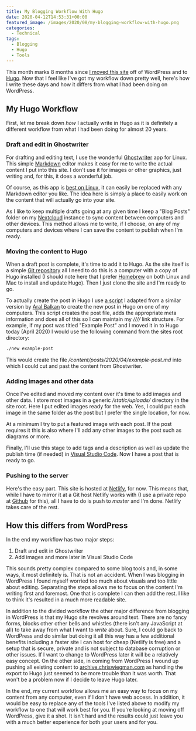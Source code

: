 ```yaml
---
title: My Blogging Workflow With Hugo
date: 2020-04-12T14:53:31+00:00
featured_image: /images/2020/08/my-blogging-workflow-with-hugo.png
categories:
  - Technical
tags:
  - Blogging
  - Hugo
  - Tools
---
```


This month marks 8 months since [I moved this site](https://chriswiegman.com/2019/08/its-time-for-a-new-site/) off of WordPress and to [Hugo](https://gohugo.io/). Now that I feel like I've got my workflow down pretty well, here's how I write these days and how it differs from what I had been doing on WordPress.

## My Hugo Workflow

First, let me break down _how_ I actually write in Hugo as it is definitely a different workflow from what I had been doing for almost 20 years.

### Draft and edit in Ghostwriter

For drafting and editing text, I use the wonderful [Ghostwriter](https://wereturtle.github.io/ghostwriter/) app for Linux. This simple [Markdown](https://daringfireball.net/projects/markdown/) editor makes it easy for me to write the actual content I put into this site. I don't use it for images or other graphics, just writing and, for this, it does a wonderful job.

Of course, as this app is [best on Linux](https://github.com/wereturtle/ghostwriter#installation), it can easily be replaced with any Markdown editor you like. The idea here is simply a place to easily work on the content that will actually go into your site.

As I like to keep multiple drafts going at any given time I keep a "Blog Posts" folder on my [Nextcloud](https://nextcloud.com/) instance to sync content between computers and other devices. This method allows me to write, if I choose, on any of my computers and devices where I can save the content to publish when I'm ready.

### Moving the content to Hugo

When a draft post is complete, it's time to add it to Hugo. As the site itself is a simple [Git repository](https://gitea.chriswiegman.com/chriswiegman/chriswiegman.com) all I need to do this is a computer with a copy of Hugo installed (I should note here that I prefer [Homebrew](https://brew.sh/) on both Linux and Mac to install and update Hugo). Then I just clone the site and I'm ready to go.

To actually create the post in Hugo I use [a script](https://gitea.chriswiegman.com/chriswiegman/chriswiegman.com/src/branch/master/new) I adapted from a similar version by [Aral Balkan](https://ar.al/) to create the new post in Hugo on one of my computers. This script creates the post file, adds the appropriate meta information and does all of this so I can maintain my _/<year>/<month>/<post-title>/_ link structure. For example, if my post was titled "Example Post" and I moved it in to Hugo today (April 2020) I would use the following command from the sites root directory:

``` bash
./new example-post
```

This would create the file _/content/posts/2020/04/example-post.md_ into which I could cut and past the content from Ghostwriter.

### Adding images and other data

Once I've edited and moved my content over it's time to add images and other data. I store most images in a generic _/static/uploads/_ directory in the site root. Here I put edited images ready for the web. Yes, I could put each image in the same folder as the post but I prefer the single location, for now.

At a minimum I try to put a featured image with each post. If the post requires it this is also where I'll add any other images to the post such as diagrams or more.

Finally, I'll use this stage to add tags and a description as well as update the publish time (if needed) in [Visual Studio Code](https://code.visualstudio.com/). Now I have a post that is ready to go.

### Pushing to the server

Here's the easy part. This site is hosted at [Netlify](https://www.netlify.com/), for now. This means that, while I have to mirror it at a Git host Netlify works with (I use a private repo at [Github](https://github.com/) for this), all I have to do is push to _master_ and I'm done. Netlify takes care of the rest.

## How this differs from WordPress

In the end my workflow has two major steps:

1. Draft and edit in Ghostwriter
2. Add images and more later in Visual Studio Code

This sounds pretty complex compared to some blog tools and, in some ways, it most definitely is. That is not an accident. When I was blogging in WordPress I found myself worried too much about visuals and too little about editing. Separating the steps allows me to focus on the content I'm writing first and foremost. One that is complete I can then add the rest. I like to think it's resulted in a much more readable site.

In addition to the divided workflow the other major difference from blogging in WordPress is that my Hugo site revolves around text. There are no fancy forms, blocks other other bells and whistles (there isn't any JavaScript at all) to take away from what I want to _write_ about. Sure, I could go back to WordPress and do similar but doing it all this way has a few additional benefits including a faster site I can host for cheap (Netlify is free) and a setup that is secure, private and is not subject to database corruption or other issues. If I want to change to WordPress later it will be a relatively easy concept. On the other side, in coming from WordPress I wound up pushing all existing content to [archive.chriswiegman.com](https://archive.chriswiegman.com) as handling the export to Hugo just seemed to be more trouble than it was worth. That won't be a problem now if I decide to leave Hugo later.

In the end, my current workflow allows me an easy way to focus on my content from any computer, even if I don't have web access. In addition, it would be easy to replace any of the tools I've listed above to modify my workflow to one that will work best for you. If you're looking at moving off WordPress, give it a shot. It isn't hard and the results could just leave you with a much better experience for both your users and for you.
